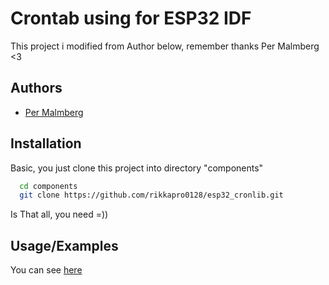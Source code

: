 
# Crontab using for ESP32 IDF

This project i modified from Author below, remember thanks Per Malmberg <3


## Authors

- [Per Malmberg](https://github.com/PerMalmberg)


## Installation

Basic, you just clone this project into directory "components"

```bash
  cd components
  git clone https://github.com/rikkapro0128/esp32_cronlib.git
```

Is That all, you need =))
    
## Usage/Examples

You can see [here](https://github.com/PerMalmberg/libcron) 
